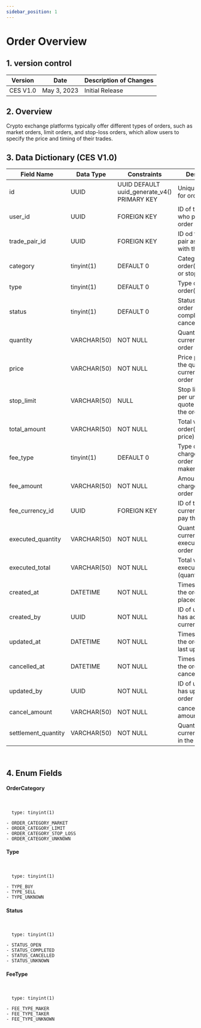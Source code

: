 ```yaml
---
sidebar_position: 1
---
```


# Order Overview

## 1. version control

| Version  | Date        | Description of Changes |
| -------- | ----------- | ---------------------- |
| CES V1.0 | May 3, 2023 | Initial Release        |

## 2. Overview

Crypto exchange platforms typically offer different types of orders, such as market orders, limit orders, and stop-loss orders, which allow users to specify the price and timing of their trades.

## 3. Data Dictionary (CES V1.0)

| Field Name          | Data Type   | Constraints                                 | Description                                                  |
| ------------------- | ----------- | ------------------------------------------- | ------------------------------------------------------------ |
| id                  | UUID        | UUID DEFAULT uuid_generate_v4() PRIMARY KEY | Unique identifier for order                                  |
| user_id             | UUID        | FOREIGN KEY                                 | ID of the user who placed the order                          |
| trade_pair_id       | UUID        | FOREIGN KEY                                 | ID od the trade pair associated with the order               |
| category            | tinyint(1)  | DEFAULT 0                                   | Category of order(market,limit or stop-loss)                 |
| type                | tinyint(1)  | DEFAULT 0                                   | Type of order(buy or sell)                                   |
| status              | tinyint(1)  | DEFAULT 0                                   | Status of the order (e.g.open, completed, cancelled)         |
| quantity            | VARCHAR(50) | NOT NULL                                    | Quantity of base currency in the order                       |
| price               | VARCHAR(50) | NOT NULL                                    | Price per unit of the quote currency in the order            |
| stop_limit          | VARCHAR(50) | NULL                                        | Stop limit price per unit of the quote currency in the order |
| total_amount        | VARCHAR(50) | NOT NULL                                    | Total value of the order(quantity \* price)                  |
| fee_type            | tinyint(1)  | DEFAULT 0                                   | Type of fee charged for the order (e.g. maker,taker)         |
| fee_amount          | VARCHAR(50) | NOT NULL                                    | Amount of fee charged forthe order                           |
| fee_currency_id     | UUID        | FOREIGN KEY                                 | ID of the currency used to pay the fee                       |
| executed_quantity   | VARCHAR(50) | NOT NULL                                    | Quantity of base currency executed in the order              |
| executed_total      | VARCHAR(50) | NOT NULL                                    | Total value of executed orders (quantity \* price)           |
| created_at          | DATETIME    | NOT NULL                                    | Timestamp when the order was placed                          |
| created_by          | UUID        | NOT NULL                                    | ID of user who has added the currency                        |
| updated_at          | DATETIME    | NOT NULL                                    | Timestamp when the order was last updated                    |
| cancelled_at        | DATETIME    | NOT NULL                                    | Timestamp when the order was cancelled                       |
| updated_by          | UUID        | NOT NULL                                    | ID of user who has updated the order                         |
| cancel_amount       | VARCHAR(50) | NOT NULL                                    | cancel the order amount                                      |
| settlement_quantity | VARCHAR(50) | NOT NULL                                    | Quantity of currency settled in the order                    |

`
`

## 4. Enum Fields

#### **OrderCategory**

&nbsp;

      type: tinyint(1)

    - ORDER_CATEGORY_MARKET
    - ORDER_CATEGORY_LIMIT
    - ORDER_CATEGORY_STOP_LOSS
    - ORDER_CATEGORY_UNKNOWN

#### **Type**

&nbsp;

      type: tinyint(1)

    - TYPE_BUY
    - TYPE_SELL
    - TYPE_UNKNOWN

#### **Status**

&nbsp;

      type: tinyint(1)

    - STATUS_OPEN
    - STATUS_COMPLETED
    - STATUS_CANCELLED
    - STATUS_UNKNOWN

#### **FeeType**

&nbsp;

      type: tinyint(1)

    - FEE_TYPE_MAKER
    - FEE_TYPE_TAKER
    - FEE_TYPE_UNKNOWN
